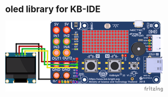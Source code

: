 # oled library for KB-IDE

![image](https://raw.githubusercontent.com/cmmc-kbide/kbide-plugin-oled/master/static/OLED_128x64.png)
